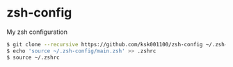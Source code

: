# zsh-config

My zsh configuration

```zsh
$ git clone --recursive https://github.com/ksk001100/zsh-config ~/.zsh-config
$ echo 'source ~/.zsh-config/main.zsh' >> .zshrc
$ source ~/.zshrc
```